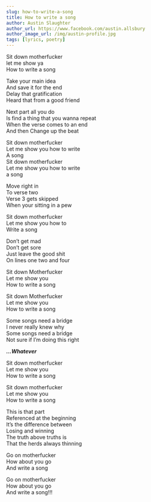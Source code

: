 ```yaml
---
slug: how-to-write-a-song
title: How to write a song
author: Austin Slaughter
author_url: https://www.facebook.com/austin.allsbury
author_image_url: /img/austin-profile.jpg
tags: [lyrics, poetry]
---
```


Sit down motherfucker\
let me show ya\
How to write a song

Take your main idea\
And save it for the end\
Delay that gratification\
Heard that from a good friend

Next part all you do\
Is find a thing that you wanna repeat\
When the verse comes to an end\
And then Change up the beat

Sit down motherfucker\
Let me show you how to write\
A song\
Sit down motherfucker\
Let me show you how to write\
a song

Move right in\
To verse two\
Verse 3 gets skipped\
When your sitting in a pew

Sit down motherfucker\
Let me show you how to\
Write a song

Don’t get mad\
Don’t get sore\
Just leave the good shit\
On lines one two and four

Sit down Motherfucker\
Let me show you\
How to write a song

Sit down Motherfucker\
Let me show you\
How to write a song

Some songs need a bridge\
I never really knew why\
Some songs need a bridge\
Not sure if I’m doing this right

***...Whatever***

Sit down motherfucker\
Let me show you\
How to write a song

Sit down motherfucker\
Let me show you\
How to write a song

This is that part\
Referenced at the beginning\
It’s the difference between\
Losing and winning\
The truth above truths is\
That the herds always thinning

Go on motherfucker\
How about you go\
And write a song

Go on motherfucker\
How about you go\
And write a song!!!
